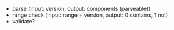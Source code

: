 - parse (input: version, output: components (parseable))
- range check (input: range + version, output: 0 contains, 1 not)
- validate?